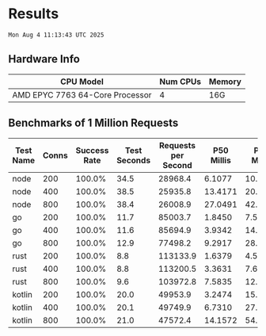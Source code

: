 # Results
`Mon Aug 4 11:13:43 UTC 2025`
## Hardware Info
| CPU Model | Num CPUs | Memory |
| --------- | -------- | ------ |
| AMD EPYC 7763 64-Core Processor | 4 | 16G |

## Benchmarks of 1 Million Requests
| Test Name | Conns | Success Rate | Test Seconds | Requests per Second | P50 Millis | P99 Millis | P99.9 Millis | API Memory MB | API CPU Time | API Threads |
| --------- | ----- | ------------ | ------------ | ------------------- | ---------- | ---------- | ------------ | ------------- | ------------ | ----------- |
| node | 200 | 100.0% | 34.5 | 28968.4 | 6.1077 | 10.7925 | 12.1020 | 112.6 | 00:00:34 | 7 |
| node | 400 | 100.0% | 38.5 | 25935.8 | 13.4171 | 20.6285 | 24.2799 | 146.3 | 00:00:38 | 7 |
| node | 800 | 100.0% | 38.4 | 26008.9 | 27.0491 | 42.1817 | 53.5833 | 153.9 | 00:00:38 | 7 |
| go | 200 | 100.0% | 11.7 | 85003.7 | 1.8450 | 7.5315 | 10.4773 | 17.9 | 00:00:27 | 11 |
| go | 400 | 100.0% | 11.6 | 85694.9 | 3.9342 | 14.0624 | 19.9890 | 24.9 | 00:00:27 | 12 |
| go | 800 | 100.0% | 12.9 | 77498.2 | 9.2917 | 28.3523 | 42.5933 | 36.9 | 00:00:30 | 12 |
| rust | 200 | 100.0% | 8.8 | 113133.9 | 1.6379 | 4.5297 | 6.0520 | 8.4 | 00:00:17 | 5 |
| rust | 400 | 100.0% | 8.8 | 113200.5 | 3.3631 | 7.6163 | 10.5069 | 13.0 | 00:00:17 | 5 |
| rust | 800 | 100.0% | 9.6 | 103972.8 | 7.5835 | 12.5482 | 18.3275 | 22.3 | 00:00:19 | 5 |
| kotlin | 200 | 100.0% | 20.0 | 49953.9 | 3.2474 | 15.6089 | 36.1123 | 341.3 | 00:01:01 | 155 |
| kotlin | 400 | 100.0% | 20.1 | 49749.9 | 6.7310 | 27.8243 | 65.7026 | 410.0 | 00:01:00 | 155 |
| kotlin | 800 | 100.0% | 21.0 | 47572.4 | 14.1572 | 54.8574 | 148.3792 | 497.7 | 00:01:02 | 155 |
